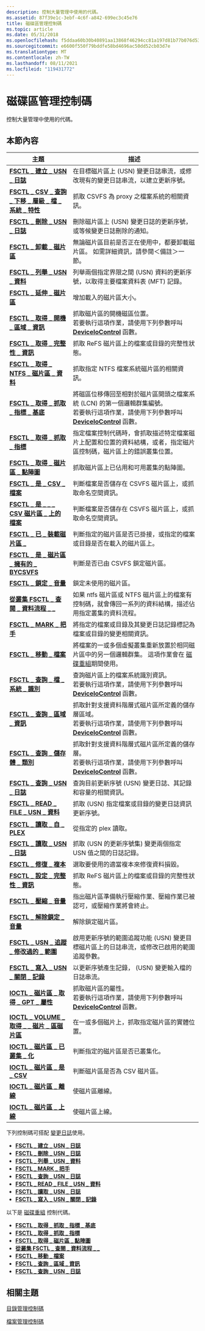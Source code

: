 ```yaml
---
description: 控制大量管理中使用的代碼。
ms.assetid: 87f39e1c-3ebf-4c6f-a842-699ec3c45e76
title: 磁碟區管理控制碼
ms.topic: article
ms.date: 05/31/2018
ms.openlocfilehash: f5ddaa60b30b40891aa13868f46294cc81a197d81b77b076d5390a755bb0cefe
ms.sourcegitcommit: e6600f550f79bddfe58bd4696ac50dd52cb03d7e
ms.translationtype: MT
ms.contentlocale: zh-TW
ms.lasthandoff: 08/11/2021
ms.locfileid: "119431772"
---
```

# <a name="volume-management-control-codes"></a>磁碟區管理控制碼

控制大量管理中使用的代碼。

## <a name="in-this-section"></a>本節內容



| 主題                                                                                                                                      | 描述                                                                                                                                                                                                                                                               |
|--------------------------------------------------------------------------------------------------------------------------------------------|---------------------------------------------------------------------------------------------------------------------------------------------------------------------------------------------------------------------------------------------------------------------------|
| [**FSCTL \_ 建立 \_ USN \_ 日誌**](/windows/win32/api/winioctl/ni-winioctl-fsctl_create_usn_journal)<br/>                                                                 | 在目標磁片區上 (USN) 變更日誌串流，或修改現有的變更日誌串流，以建立更新序號。<br/>                                                                                                                               |
| [**FSCTL \_ CSV \_ 查詢 \_ 下移 \_ 層級 \_ 檔 \_ 系統 \_ 特性**](/windows/win32/api/winioctl/ni-winioctl-fsctl_csv_query_down_level_file_system_characteristics)<br/> | 抓取 CSVFS 為 proxy 之檔案系統的相關資訊。<br/>                                                                                                                                                                                          |
| [**FSCTL \_ 刪除 \_ USN \_ 日誌**](/windows/win32/api/winioctl/ni-winioctl-fsctl_delete_usn_journal)<br/>                                                                 | 刪除磁片區上 (USN) 變更日誌的更新序號，或等候變更日誌刪除的通知。<br/>                                                                                                                                     |
| [**FSCTL \_ 卸載 \_ 磁片區**](/windows/win32/api/winioctl/ni-winioctl-fsctl_dismount_volume)<br/>                                                                        | 無論磁片區目前是否正在使用中，都要卸載磁片區。 如需詳細資訊，請參閱＜備註＞一節。<br/>                                                                                                                                 |
| [**FSCTL \_ 列舉 \_ USN \_ 資料**](/windows/win32/api/winioctl/ni-winioctl-fsctl_enum_usn_data)<br/>                                                                           | 列舉兩個指定界限之間 (USN) 資料的更新序號，以取得主要檔案資料表 (MFT) 記錄。<br/>                                                                                                                                   |
| [**FSCTL \_ 延伸 \_ 磁片區**](/windows/win32/api/winioctl/ni-winioctl-fsctl_extend_volume)<br/>                                                                            | 增加載入的磁片區大小。<br/>                                                                                                                                                                                                                        |
| [**FSCTL \_ 取得 \_ 開機 \_ 區域 \_ 資訊**](/windows/win32/api/winioctl/ni-winioctl-fsctl_get_boot_area_info)<br/>                                                                | 抓取磁片區的開機磁區位置。 <br/> 若要執行這項作業，請使用下列參數呼叫 [**DeviceIoControl**](/windows/desktop/api/ioapiset/nf-ioapiset-deviceiocontrol) 函數。<br/>                                                                      |
| [**FSCTL \_ 取得 \_ 完整性 \_ 資訊**](/windows/win32/api/winioctl/ni-winioctl-fsctl_get_integrity_information)<br/>                                                   | 抓取 ReFS 磁片區上的檔案或目錄的完整性狀態。<br/>                                                                                                                                                                                        |
| [**FSCTL \_ 取得 \_ NTFS \_ 磁片區 \_ 資料**](/windows/win32/api/winioctl/ni-winioctl-fsctl_get_ntfs_volume_data)<br/>                                                            | 抓取指定 NTFS 檔案系統磁片區的相關資訊。<br/>                                                                                                                                                                                             |
| [**FSCTL \_ 取得 \_ 抓取 \_ 指標 \_ 基底**](/windows/win32/api/winioctl/ni-winioctl-fsctl_get_retrieval_pointer_base)<br/>                                                | 將磁區位移傳回至相對於磁片區開頭之檔案系統 (LCN) 的第一個邏輯群集編號。<br/> 若要執行這項作業，請使用下列參數呼叫 [**DeviceIoControl**](/windows/desktop/api/ioapiset/nf-ioapiset-deviceiocontrol) 函數。<br/> |
| [**FSCTL \_ 取得 \_ 抓取 \_ 指標**](/windows/win32/api/winioctl/ni-winioctl-fsctl_get_retrieval_pointers)<br/>                                                         | 指定檔案控制代碼時，會抓取描述特定檔案磁片上配置和位置的資料結構，或者，指定磁片區控制碼，磁片區上的錯誤叢集位置。<br/>                                                                   |
| [**FSCTL \_ 取得 \_ 磁片區 \_ 點陣圖**](/windows/win32/api/winioctl/ni-winioctl-fsctl_get_volume_bitmap)<br/>                                                                   | 抓取磁片區上已佔用和可用叢集的點陣圖。<br/>                                                                                                                                                                                             |
| [**FSCTL \_ 是 \_ CSV \_ 檔案**](/windows/win32/api/winioctl/ni-winioctl-fsctl_is_csv_file)<br/>                                                                               | 判斷檔案是否儲存在 CSVFS 磁片區上，或抓取命名空間資訊。<br/>                                                                                                                                                                     |
| [**FSCTL \_ 是 \_ \_ \_ CSV 磁片區 \_ 上的檔案**](/windows/win32/api/winioctl/ni-winioctl-fsctl_is_file_on_csv_volume)<br/>                                                         | 判斷檔案是否儲存在 CSVFS 磁片區上，或抓取命名空間資訊。<br/>                                                                                                                                                                     |
| [**FSCTL \_ 已 \_ 裝載磁片區 \_**](/windows/win32/api/winioctl/ni-winioctl-fsctl_is_volume_mounted)<br/>                                                                   | 判斷指定的磁片區是否已掛接，或指定的檔案或目錄是否在載入的磁片區上。<br/>                                                                                                                                              |
| [**FSCTL \_ 是 \_ 磁片區 \_ 擁有的 \_ BYCSVFS**](/windows/win32/api/winioctl/ni-winioctl-fsctl_is_volume_owned_bycsvfs)<br/>                                                      | 判斷是否已由 CSVFS 鎖定磁片區。<br/>                                                                                                                                                                                                                |
| [**FSCTL \_ 鎖定 \_ 音量**](/windows/win32/api/winioctl/ni-winioctl-fsctl_lock_volume)<br/>                                                                                | 鎖定未使用的磁片區。<br/>                                                                                                                                                                                                                            |
| [**從叢集 FSCTL \_ 查閱 \_ 資料流程 \_ \_**](/windows/win32/api/winioctl/ni-winioctl-fsctl_lookup_stream_from_cluster)<br/>                                                | 如果 ntfs 磁片區或 NTFS 磁片區上的檔案有控制碼，就會傳回一系列的資料結構，描述佔用指定叢集的資料流程。<br/>                                                                                                      |
| [**FSCTL \_ MARK \_ 把手**](/windows/win32/api/winioctl/ni-winioctl-fsctl_mark_handle)<br/>                                                                                | 將指定的檔案或目錄及其變更日誌記錄標記為檔案或目錄的變更相關資訊。<br/>                                                                                                                                    |
| [**FSCTL \_ 移動 \_ 檔案**](/windows/win32/api/winioctl/ni-winioctl-fsctl_move_file)<br/>                                                                                    | 將檔案的一或多個虛擬叢集重新放置於相同磁片區中的另一個邏輯群集。 這項作業會在 [磁碟重組](defragmenting-files.md)期間使用。<br/>                                                                         |
| [**FSCTL \_ 查詢 \_ 檔 \_ 系統 \_ 識別**](/windows/win32/api/winioctl/ni-winioctl-fsctl_query_file_system_recognition)<br/>                                          | 查詢磁片區上的檔案系統識別資訊。<br/> 若要執行這項作業，請使用下列參數呼叫 [**DeviceIoControl**](/windows/desktop/api/ioapiset/nf-ioapiset-deviceiocontrol) 函數。<br/>                                                                |
| [**FSCTL \_ 查詢 \_ 區域 \_ 資訊**](/windows/win32/api/winioctl/ni-winioctl-fsctl_query_region_info)<br/>                                                                   | 抓取針對支援資料階層式磁片區所定義的儲存層區域。<br/> 若要執行這項作業，請使用下列參數呼叫 [**DeviceIoControl**](/windows/desktop/api/ioapiset/nf-ioapiset-deviceiocontrol) 函數。<br/>                                         |
| [**FSCTL \_ 查詢 \_ 儲存體 \_ 類別**](/windows/win32/api/winioctl/ni-winioctl-fsctl_query_storage_classes)<br/>                                                           | 抓取針對支援資料階層式磁片區所定義的儲存層。<br/> 若要執行這項作業，請使用下列參數呼叫 [**DeviceIoControl**](/windows/desktop/api/ioapiset/nf-ioapiset-deviceiocontrol) 函數。<br/>                                                |
| [**FSCTL \_ 查詢 \_ USN \_ 日誌**](/windows/win32/api/winioctl/ni-winioctl-fsctl_query_usn_journal)<br/>                                                                   | 查詢目前更新序號 (USN) 變更日誌、其記錄和容量的相關資訊。<br/>                                                                                                                                             |
| [**FSCTL \_ READ \_ FILE \_ USN \_ 資料**](/windows/win32/api/winioctl/ni-winioctl-fsctl_read_file_usn_data)<br/>                                                                | 抓取 (USN) 指定檔案或目錄的變更日誌資訊更新序號。<br/>                                                                                                                                                     |
| [**FSCTL \_ 讀取 \_ 自 \_ PLEX**](/windows/win32/api/winioctl/ni-winioctl-fsctl_read_from_plex)<br/>                                                                         | 從指定的 plex 讀取。<br/>                                                                                                                                                                                                                                 |
| [**FSCTL \_ 讀取 \_ USN \_ 日誌**](/windows/win32/api/winioctl/ni-winioctl-fsctl_read_usn_journal)<br/>                                                                     | 抓取 (USN 的更新序號集) 變更兩個指定 USN 值之間的日誌記錄。<br/>                                                                                                                                                     |
| [**FSCTL \_ 修復 \_ 複本**](/windows/win32/api/winioctl/ni-winioctl-fsctl_repair_copies)<br/>                                                                            | 選取要使用的適當複本來修復資料損毀。<br/>                                                                                                                                                                                                    |
| [**FSCTL \_ 設定 \_ 完整性 \_ 資訊**](/windows/win32/api/winioctl/ni-winioctl-fsctl_set_integrity_information)<br/>                                                   | 抓取 ReFS 磁片區上的檔案或目錄的完整性狀態。<br/>                                                                                                                                                                                        |
| [**FSCTL \_ 壓縮 \_ 音量**](/windows/win32/api/winioctl/ni-winioctl-fsctl_shrink_volume)<br/>                                                                            | 指出磁片區準備執行壓縮作業、壓縮作業已被認可，或壓縮作業將會終止。<br/>                                                                                               |
| [**FSCTL \_ 解除鎖定 \_ 音量**](/windows/win32/api/winioctl/ni-winioctl-fsctl_unlock_volume)<br/>                                                                            | 解除鎖定磁片區。<br/>                                                                                                                                                                                                                                              |
| [**FSCTL \_ USN \_ 追蹤 \_ 修改過的 \_ 範圍**](/windows/win32/api/winioctl/ni-winioctl-fsctl_usn_track_modified_ranges)<br/>                                                  | 啟用更新序號的範圍追蹤功能 (USN) 變更目標磁片區上的日誌串流，或修改已啟用的範圍追蹤參數。<br/>                                                                                               |
| [**FSCTL \_ 寫入 \_ USN \_ 關閉 \_ 記錄**](/windows/win32/api/winioctl/ni-winioctl-fsctl_write_usn_close_record)<br/>                                                        | 以更新序號產生記錄， (USN) 變更輸入檔的日誌串流。<br/>                                                                                                                                                               |
| [**IOCTL \_ 磁片區 \_ 取得 \_ GPT \_ 屬性**](/windows/desktop/api/WinIoCtl/ni-winioctl-ioctl_volume_get_gpt_attributes)<br/>                                                  | 抓取磁片區的屬性。<br/> 若要執行這項作業，請使用下列參數呼叫 [**DeviceIoControl**](/windows/desktop/api/ioapiset/nf-ioapiset-deviceiocontrol) 函數。<br/>                                                                                      |
| [**IOCTL \_ VOLUME \_ 取得 \_ \_ 磁片 \_ 區磁片區**](/windows/desktop/api/WinIoCtl/ni-winioctl-ioctl_volume_get_volume_disk_extents)<br/>                                       | 在一或多個磁片上，抓取指定磁片區的實體位置。<br/>                                                                                                                                                                                    |
| [**IOCTL \_ 磁片區 \_ 已叢集 \_ 化**](/windows/desktop/api/WinIoCtl/ni-winioctl-ioctl_volume_is_clustered)<br/>                                                               | 判斷指定的磁片區是否已叢集化。<br/>                                                                                                                                                                                                          |
| [**IOCTL \_ 磁片區 \_ 是 \_ CSV**](ioctl-volume-is-csv.md)<br/>                                                                           | 判斷磁片區是否為 CSV 磁片區。<br/>                                                                                                                                                                                                                   |
| [**IOCTL \_ 磁片區 \_ 離線**](/windows/desktop/api/WinIoCtl/ni-winioctl-ioctl_volume_offline)<br/>                                                                          | 使磁片區離線。<br/>                                                                                                                                                                                                                                        |
| [**IOCTL \_ 磁片區 \_ 上線**](/windows/desktop/api/WinIoCtl/ni-winioctl-ioctl_volume_online)<br/>                                                                            | 使磁片區上線。<br/>                                                                                                                                                                                                                                        |



 

下列控制碼可搭配 [變更日誌](change-journals.md)使用。

-   [**FSCTL \_ 建立 \_ USN \_ 日誌**](/windows/win32/api/winioctl/ni-winioctl-fsctl_create_usn_journal)
-   [**FSCTL \_ 刪除 \_ USN \_ 日誌**](/windows/win32/api/winioctl/ni-winioctl-fsctl_delete_usn_journal)
-   [**FSCTL \_ 列舉 \_ USN \_ 資料**](/windows/win32/api/winioctl/ni-winioctl-fsctl_enum_usn_data)
-   [**FSCTL \_ MARK \_ 把手**](/windows/win32/api/winioctl/ni-winioctl-fsctl_mark_handle)
-   [**FSCTL \_ 查詢 \_ USN \_ 日誌**](/windows/win32/api/winioctl/ni-winioctl-fsctl_query_usn_journal)
-   [**FSCTL \_ READ \_ FILE \_ USN \_ 資料**](/windows/win32/api/winioctl/ni-winioctl-fsctl_read_file_usn_data)
-   [**FSCTL \_ 讀取 \_ USN \_ 日誌**](/windows/win32/api/winioctl/ni-winioctl-fsctl_read_usn_journal)
-   [**FSCTL \_ 寫入 \_ USN \_ 關閉 \_ 記錄**](/windows/win32/api/winioctl/ni-winioctl-fsctl_write_usn_close_record)

以下是 [磁碟重組](defragmenting-files.md) 控制代碼。

-   [**FSCTL \_ 取得 \_ 抓取 \_ 指標 \_ 基底**](/windows/win32/api/winioctl/ni-winioctl-fsctl_get_retrieval_pointer_base)
-   [**FSCTL \_ 取得 \_ 抓取 \_ 指標**](/windows/win32/api/winioctl/ni-winioctl-fsctl_get_retrieval_pointers)
-   [**FSCTL \_ 取得 \_ 磁片區 \_ 點陣圖**](/windows/win32/api/winioctl/ni-winioctl-fsctl_get_volume_bitmap)
-   [**從叢集 FSCTL \_ 查閱 \_ 資料流程 \_ \_**](/windows/win32/api/winioctl/ni-winioctl-fsctl_lookup_stream_from_cluster)
-   [**FSCTL \_ 移動 \_ 檔案**](/windows/win32/api/winioctl/ni-winioctl-fsctl_move_file)
-   [**FSCTL \_ 查詢 \_ 區域 \_ 資訊**](/windows/win32/api/winioctl/ni-winioctl-fsctl_query_region_info)
-   [**FSCTL \_ 查詢 \_ USN \_ 日誌**](/windows/win32/api/winioctl/ni-winioctl-fsctl_query_usn_journal)

## <a name="related-topics"></a>相關主題

<dl> <dt>

[目錄管理控制碼](directory-management-control-codes.md)
</dt> <dt>

[檔案管理控制碼](file-management-control-codes.md)
</dt> </dl>

 

